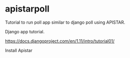 # apistarpoll

Tutorial to run poll app similar to django poll using APISTAR.

Django app tutorial.

https://docs.djangoproject.com/en/1.11/intro/tutorial01/

Install Apistar 
